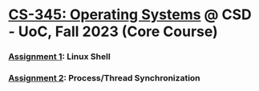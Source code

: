 # [CS-345: Operating Systems](https://www.csd.uoc.gr/~hy345/assignments.html) @ CSD - UoC, Fall 2023 (Core Course)

### [Assignment 1](linux-shell): Linux Shell

### [Assignment 2](threads): Process/Thread Synchronization
